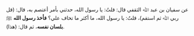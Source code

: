 عن سفيان بن عبد ﷲ الثقفي قال: قلتُ: يا رسول الله، حدثني بأمر أعتصم به، قال: (قل ربي ﷲ ثم استقم)، قلتُ: يا رسول الله، ما أكثر ما تخاف علي؟ **فأخذ رسول الله** ﷺ **بلسان نفسه**، ثم قال: (هذا).